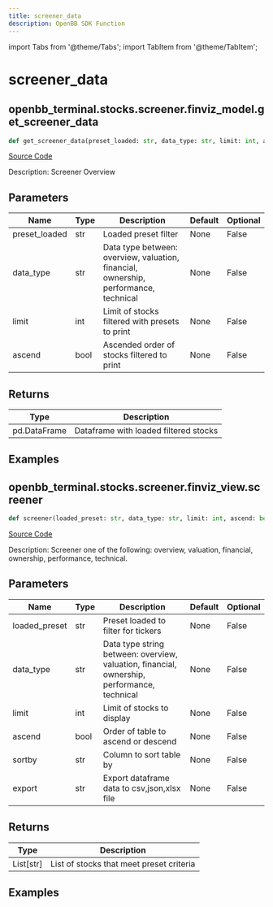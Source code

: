 ```yaml
---
title: screener_data
description: OpenBB SDK Function
---
```


import Tabs from '@theme/Tabs';
import TabItem from '@theme/TabItem';

# screener_data

<Tabs>
<TabItem value="model" label="Model" default>

## openbb_terminal.stocks.screener.finviz_model.get_screener_data

```python title='openbb_terminal/stocks/screener/finviz_model.py'
def get_screener_data(preset_loaded: str, data_type: str, limit: int, ascend: bool) -> None
```
[Source Code](https://github.com/OpenBB-finance/OpenBBTerminal/tree/main/openbb_terminal/stocks/screener/finviz_model.py#L76)

Description: Screener Overview

## Parameters

| Name | Type | Description | Default | Optional |
| ---- | ---- | ----------- | ------- | -------- |
| preset_loaded | str | Loaded preset filter | None | False |
| data_type | str | Data type between: overview, valuation, financial, ownership, performance, technical | None | False |
| limit | int | Limit of stocks filtered with presets to print | None | False |
| ascend | bool | Ascended order of stocks filtered to print | None | False |

## Returns

| Type | Description |
| ---- | ----------- |
| pd.DataFrame | Dataframe with loaded filtered stocks |

## Examples



</TabItem>
<TabItem value="view" label="View">

## openbb_terminal.stocks.screener.finviz_view.screener

```python title='openbb_terminal/stocks/screener/finviz_view.py'
def screener(loaded_preset: str, data_type: str, limit: int, ascend: bool, sortby: str, export: str) -> List
```
[Source Code](https://github.com/OpenBB-finance/OpenBBTerminal/tree/main/openbb_terminal/stocks/screener/finviz_view.py#L127)

Description: Screener one of the following: overview, valuation, financial, ownership, performance, technical.

## Parameters

| Name | Type | Description | Default | Optional |
| ---- | ---- | ----------- | ------- | -------- |
| loaded_preset | str | Preset loaded to filter for tickers | None | False |
| data_type | str | Data type string between: overview, valuation, financial, ownership, performance, technical | None | False |
| limit | int | Limit of stocks to display | None | False |
| ascend | bool | Order of table to ascend or descend | None | False |
| sortby | str | Column to sort table by | None | False |
| export | str | Export dataframe data to csv,json,xlsx file | None | False |

## Returns

| Type | Description |
| ---- | ----------- |
| List[str] | List of stocks that meet preset criteria |

## Examples



</TabItem>
</Tabs>